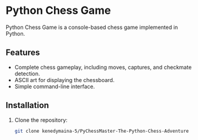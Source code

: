 # Python Chess Game

Python Chess Game is a console-based chess game implemented in Python.

## Features

- Complete chess gameplay, including moves, captures, and checkmate detection.
- ASCII art for displaying the chessboard.
- Simple command-line interface.

## Installation

1. Clone the repository:
   ```sh
   git clone kenedymaina-5/PyChessMaster-The-Python-Chess-Adventure
